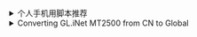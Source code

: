 <details>
  <summary>个人手机用脚本推荐</summary>

  ## 个人手机用脚本推荐
  脚本主要来自[Greasy Fork](https://greasyfork.org/)，可到网站上面去搜索看有没自己主要的。
  
  1. HTML5视频播放器增强脚本
  <br>[脚本页面](https://greasyfork.org/scripts/381682) | [安装脚本](https://greasyfork.org/scripts/381682/code/script.user.js)
  
  2. 【屏蔽广告】屏蔽谷歌广告、百度广告、知乎广告、隐藏谷歌和百度搜索增强百度搜索结果的各种广告等等（过滤所有采用谷歌联盟和百度联盟等广告联盟的广告）
  <br>[脚本页面](https://greasyfork.org/scripts/460743) | [安装脚本](https://greasyfork.org/scripts/460743/code/script.user.js)
  
  3. 骚扰拦截
  <br>[脚本页面](https://greasyfork.org/scripts/440871) | [安装脚本](https://greasyfork.org/scripts/440871/code/script.user.js)
  
  4. CSDN/知乎/哔哩哔哩/简书免登录去除弹窗广告 🛡
  <br>[脚本页面](https://greasyfork.org/scripts/428960) | [安装脚本](https://greasyfork.org/scripts/428960/code/script.user.js)
  
  5. Picviewer CE+
  <br>[脚本页面](https://greasyfork.org/scripts/24204) | [安装脚本](https://greasyfork.org/scripts/24204/code/script.user.js)
  
  6. 聚合搜索引擎切换导航[手机版][移动端]
  <br>[脚本页面](https://greasyfork.org/scripts/462130) | [安装脚本](https://greasyfork.org/scripts/462130/code/script.user.js)
  
  7. Github 增强 - 高速下载
  <br>[脚本页面](https://greasyfork.org/scripts/412245) | [安装脚本](https://greasyfork.org/scripts/412245/code/script.user.js)
  
  8. 网页限制解除(改)
  <br>[脚本页面](https://greasyfork.org/scripts/28497) | [安装脚本](https://greasyfork.org/scripts/28497/code/script.user.js)
  
  9. 大人的Greasyfork
  <br>[脚本页面](https://greasyfork.org/scripts/23840) | [安装脚本](https://greasyfork.org/scripts/23840/code/script.user.js)
  
  10. Greasy Fork 增强
  <br>[脚本页面](https://greasyfork.org/scripts/467078) | [安装脚本](https://greasyfork.org/scripts/467078/code/script.user.js)
  
  11. 图聚合展示by xhua
  <br>[脚本页面](https://greasyfork.org/scripts/442098) | [安装脚本](https://greasyfork.org/scripts/442098/code/script.user.js)
  
  12. anti-redirect 去除重定向
  <br>[脚本页面](https://greasyfork.org/scripts/11915) | [安装脚本](https://greasyfork.org/scripts/11915/code/anti-redirect.user.js)

  ## 自写自用的两个脚本
  
  1. NGA网址重定向
  <br>[脚本页面](https://greasyfork.org/scripts/22508) | [安装脚本](https://greasyfork.org/scripts/22508/code/script.user.js)
  
  2. UA自由切
  <br>[脚本页面](https://greasyfork.org/scripts/490764) | [安装脚本](https://greasyfork.org/scripts/490764/code/script.user.js)

</details>
<details>
  <summary>Converting GL.iNet MT2500 from CN to Global</summary>

  ## Converting GL.iNet MT2500 from CN to Global
  
  > 操作参考自[OpenWrt论坛的一张帖子](https://forum.openwrt.org/t/converting-gl-inet-mt3000-beryl-ax-from-cn-to-global/165159)，未实际验证。
  
  ### 方法一    *[form markusl](https://forum.openwrt.org/t/converting-gl-inet-mt3000-beryl-ax-from-cn-to-global/165159/4)*
  
  1. 从[国际官网](https://dl.gl-inet.com/?model=mt2500)获取Global版uboot固件，并在路由器中进行刷机更新。
  
  2. 完成此操作后，登录到刷机完的路由器并重新设置密码。
  
  **如果您在路由器UI中看到CN，如下所示，则需要按照以下步骤**
  
  3. 通过 SSH 在终端中运行以下命令：
  
  ```shell
  echo US > /tmp/country_code
  mount --bind /tmp/country_code /proc/gl-hw-info/country_code
  cat /proc/gl-hw-info/country_code
  ```
  
  刷新 UI，路由器现在应显示为Global，直到下次重新启动。
  
  4. 要使其永久化，请执行以下操作：
  
  ```shell
  cat /etc/rc.local
  # Check that you haven't already added the below, then proceed
  sed -i '1i\echo US > /tmp/country_code\nmount --bind /tmp/country_code /proc/gl-hw-info/country_code' /etc/rc.local
  cat /etc/rc.local
  # Verify that the lines were added, at next boot the system will still be the global version
  ```
  
  5. 尝试重新启动并验证您是否拥有了Global版版本！
  
  6. 固件更新后，您可能需要重复以上操作。
  
  ### 方法二    *[form shi05275](https://forum.openwrt.org/t/converting-gl-inet-mt3000-beryl-ax-from-cn-to-global/165159/7)*
  
  进入SSH，执行以下操作：
  
  ```shell
  echo 0 > /sys/block/mmcblk0boot1/force_ro
  echo "US" |dd of=/dev/mmcblk0boot1 bs=1 seek=136
  sync
  reboot
  ```
</details>
